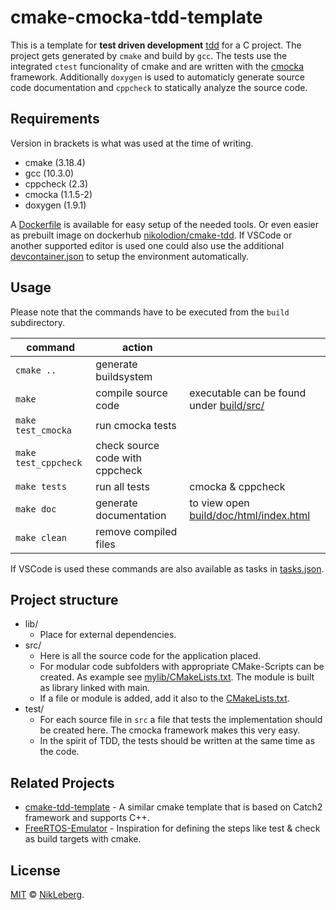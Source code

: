# cmake-cmocka-tdd-template

This is a template for **test driven development** [tdd](https://en.wikipedia.org/wiki/Test-driven_development) for a C project. The project gets generated by `cmake` and build by `gcc`. The tests use the integrated `ctest` funcionality of cmake and are written with the [cmocka](https://cmocka.org/) framework. Additionally `doxygen` is used to automaticly generate source code documentation and `cppcheck` to statically analyze the source code.


## Requirements

Version in brackets is what was used at the time of writing. 
- cmake (3.18.4)
- gcc (10.3.0)
- cppcheck (2.3)
- cmocka (1.1.5-2)
- doxygen (1.9.1)

A [Dockerfile](.devcontainer/Dockerfile) is available for easy setup of the needed tools. Or even easier as prebuilt image on dockerhub [nikolodion/cmake-tdd](https://hub.docker.com/r/nikolodion/cmake-tdd). If VSCode or another supported editor is used one could also use the additional [devcontainer.json](.devcontainer/devcontainer.json) to setup the environment automatically.


## Usage

Please note that the commands have to be executed from the `build` subdirectory.

command | action | &nbsp;
---|---|---
`cmake ..` | generate buildsystem | &nbsp;
`make` | compile source code | executable can be found under [build/src/](build/src/)
`make test_cmocka` | run cmocka tests | &nbsp;
`make test_cppcheck` | check source code with cppcheck | &nbsp;
`make tests` | run all tests  | cmocka & cppcheck
`make doc` | generate documentation | to view open [build/doc/html/index.html](build/doc/html/index.html)
`make clean` | remove compiled files | &nbsp;

If VSCode is used these commands are also available as tasks in [tasks.json](.vscode/tasks.json).


## Project structure

- lib/
    - Place for external dependencies.
- src/
    - Here is all the source code for the application placed.
    - For modular code subfolders with appropriate CMake-Scripts can be created. As example see [mylib/CMakeLists.txt](src/mylib/CMakeLists.txt). The module is built as library linked with main.
    - If a file or module is added, add it also to the [CMakeLists.txt](src/CMakeLists.txt).
- test/
    - For each source file in `src` a file that tests the implementation should be created here. The cmocka framework makes this very easy.
    - In the spirit of TDD, the tests should be written at the same time as the code.


## Related Projects

- [cmake-tdd-template](https://github.com/joffman/cmake-tdd-template) - A similar cmake template that is based on Catch2 framework and supports C++.
- [FreeRTOS-Emulator](https://github.com/alxhoff/FreeRTOS-Emulator) - Inspiration for defining the steps like test & check as build targets with cmake.


## License

[MIT](LICENSE) © [NikLeberg](https://github.com/NikLeberg).